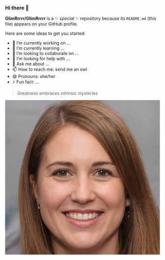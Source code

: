 ### Hi there 👋


**GlimRrrrr/GlimRrrrr** is a ✨ _special_ ✨ repository because its `README.md` (this file) appears on your GitHub profile.

Here are some ideas to get you started:

- 🔭 I’m currently working on ...
- 🌱 I’m currently learning ...
- 👯 I’m looking to collaborate on ...
- 🤔 I’m looking for help with ...
- 💬 Ask me about ...
- 📫 How to reach me: send me an owl
- 😄 Pronouns: she/her
- ⚡ Fun fact: ...

> Greatness embraces intrinsic mysteries


![](./image.jpeg)
